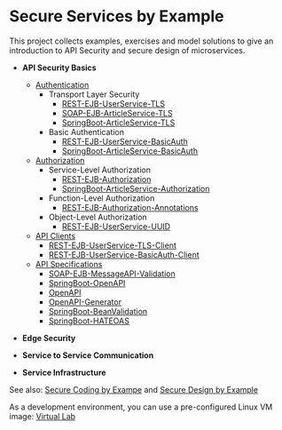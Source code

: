 # Secure Services by Example 

This project collects examples, exercises and model solutions to give an introduction to API Security and secure 
design of microservices.

* **API Security Basics**
  * [Authentication](https://github.com/teiniker/teiniker-lectures-secureservices/tree/master/api-security-basics/api-authentication)
     * Transport Layer Security 
         * [REST-EJB-UserService-TLS](https://github.com/teiniker/teiniker-lectures-secureservices/tree/master/api-security-basics/api-authentication/REST-EJB-UserService-TLS)
         * [SOAP-EJB-ArticleService-TLS](https://github.com/teiniker/teiniker-lectures-secureservices/tree/master/api-security-basics/api-authentication/SOAP-EJB-ArticleService-TLS) 
         * [SpringBoot-ArticleService-TLS](https://github.com/teiniker/teiniker-lectures-secureservices/tree/master/api-security-basics/api-authentication/SpringBoot-ArticleService-TLS)
     * Basic Authentication
         * [REST-EJB-UserService-BasicAuth](https://github.com/teiniker/teiniker-lectures-secureservices/tree/master/api-security-basics/api-authentication/REST-EJB-UserService-BasicAuth)
         * [SpringBoot-ArticleService-BasicAuth](https://github.com/teiniker/teiniker-lectures-secureservices/tree/master/api-security-basics/api-authentication/SpringBoot-ArticleService-BasicAuth)
  * [Authorization](https://github.com/teiniker/teiniker-lectures-secureservices/tree/master/api-security-basics/api-authorization)
      * Service-Level Authorization
          * [REST-EJB-Authorization](https://github.com/teiniker/teiniker-lectures-secureservices/tree/master/api-security-basics/api-authorization/REST-EJB-Authorization)
          * [SpringBoot-ArticleService-Authorization](https://github.com/teiniker/teiniker-lectures-secureservices/tree/master/api-security-basics/api-authorization/SpringBoot-ArticleService-Authorization) 
      * Function-Level Authorization
          * [REST-EJB-Authorization-Annotations](https://github.com/teiniker/teiniker-lectures-secureservices/tree/master/api-security-basics/api-authorization/REST-EJB-Authorization-Annotations) 
      * Object-Level Authorization
          * [REST-EJB-UserService-UUID](https://github.com/teiniker/teiniker-lectures-secureservices/tree/master/api-security-basics/api-authorization/REST-EJB-UserService-UUID)  
  * [API Clients](https://github.com/teiniker/teiniker-lectures-secureservices/tree/master/api-security-basics/api-clients) 
      * [REST-EJB-UserService-TLS-Client](https://github.com/teiniker/teiniker-lectures-secureservices/tree/master/api-security-basics/api-clients/REST-EJB-UserService-TLS-Client)
      * [REST-EJB-UserService-BasicAuth-Client](https://github.com/teiniker/teiniker-lectures-secureservices/tree/master/api-security-basics/api-clients/REST-EJB-UserService-BasicAuth-Client) 
  * [API Specifications](https://github.com/teiniker/teiniker-lectures-secureservices/tree/master/api-security-basics/api-specifications)
     * [SOAP-EJB-MessageAPI-Validation](https://github.com/teiniker/teiniker-lectures-secureservices/tree/master/api-security-basics/api-specifications/SOAP-EJB-MessageAPI-Validation)
     * [SpringBoot-OpenAPI](https://github.com/teiniker/teiniker-lectures-secureservices/tree/master/api-security-basics/api-specifications/SpringBoot-OpenAPI)
     * [OpenAPI](https://github.com/teiniker/teiniker-lectures-secureservices/tree/master/api-security-basics/api-specifications/OpenAPI)
     * [OpenAPI-Generator](https://github.com/teiniker/teiniker-lectures-secureservices/tree/master/api-security-basics/api-specifications/OpenAPI-Generator)
     * [SpringBoot-BeanValidation](https://github.com/teiniker/teiniker-lectures-secureservices/tree/master/api-security-basics/api-specifications/SpringBoot-ArticleService-BeanValidation)
     * [SpringBoot-HATEOAS](https://github.com/teiniker/teiniker-lectures-secureservices/tree/master/api-security-basics/api-specifications/SpringBoot-HATEOAS) 

* **Edge Security**

* **Service to Service Communication**  
  
* **Service Infrastructure**
  
See also: 
[Secure Coding by Exampe](https://github.com/teiniker/teiniker-lectures-securecoding) and 
[Secure Design by Example](https://github.com/teiniker/teiniker-lectures-securedesign) 

As a development environment, you can use a pre-configured Linux VM image:
[Virtual Lab](https://drive.google.com/drive/folders/1AzsF4Mvh1HJ8k6OW5W5hQ5CF0HdqA51l)

